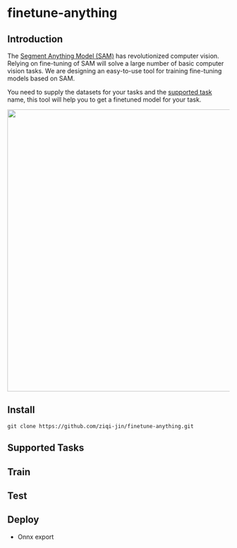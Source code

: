 # finetune-anything

## Introduction

The [Segment Anything Model (SAM)](https://github.com/facebookresearch/segment-anything) has revolutionized computer vision. Relying on fine-tuning of SAM will solve a large number of basic computer vision tasks. We are designing an easy-to-use tool for training fine-tuning models based on SAM.

You need to supply the datasets for your tasks and the [supported task](#Supported-Tasks) name, this tool will help you to get a finetuned model for your task.


<img width="640" src="https://user-images.githubusercontent.com/67993288/230864865-db8810fd-9f0c-4f3e-81b1-8753b5121d03.png">

## Install

```
git clone https://github.com/ziqi-jin/finetune-anything.git

```

## Supported Tasks

## Train

## Test

## Deploy

- Onnx export
